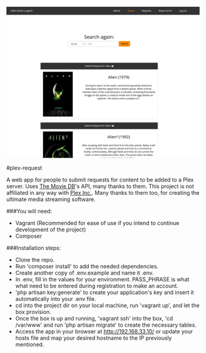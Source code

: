 ![Plex Request Screenshot](screencap.png)

#plex-request

A web app for people to submit requests for content to be added to a Plex server. Uses [The Movie DB](https://www.themoviedb.org/)'s API, many thanks to them. This project is not affiliated in any way with [Plex Inc.](https://www.plex.tv/). Many thanks to them too, for creating the ultimate media streaming software.

###You will need:

- Vagrant (Recommended for ease of use if you intend to continue development of the project)
- Composer

###Installation steps:

- Clone the repo.
- Run 'composer install' to add the needed dependencies.
- Create another copy of .env.example and name it .env.
- In .env, fill in the values for your environment. PASS_PHRASE is what what need to be entered during registration to make an account. 
- 'php artisan key:generate' to create your application's key and insert it automatically into your .env file. 
- cd into the project dir on your local machine, run 'vagrant up', and let the box provision. 
- Once the box is up and running, 'vagrant ssh' into the box, 'cd /var/www' and run 'php artisan migrate' to create the necessary tables.
- Access the app in your browser at http://192.168.33.10/ or update your hosts file and map your desired hostname to the IP previously mentioned. 